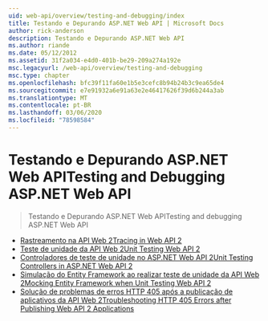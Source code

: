 ```yaml
---
uid: web-api/overview/testing-and-debugging/index
title: Testando e Depurando ASP.NET Web API | Microsoft Docs
author: rick-anderson
description: Testando e Depurando ASP.NET Web API
ms.author: riande
ms.date: 05/12/2012
ms.assetid: 31f2a034-e4d0-401b-be29-209a274a192e
msc.legacyurl: /web-api/overview/testing-and-debugging
msc.type: chapter
ms.openlocfilehash: bfc39f11fa60e1b5e3cefc8b94b24b3c9ea65de4
ms.sourcegitcommit: e7e91932a6e91a63e2e46417626f39d6b244a3ab
ms.translationtype: MT
ms.contentlocale: pt-BR
ms.lasthandoff: 03/06/2020
ms.locfileid: "78598584"
---
```

# <a name="testing-and-debugging-aspnet-web-api"></a><span data-ttu-id="a3c98-103">Testando e Depurando ASP.NET Web API</span><span class="sxs-lookup"><span data-stu-id="a3c98-103">Testing and Debugging ASP.NET Web API</span></span>

> <span data-ttu-id="a3c98-104">Testando e Depurando ASP.NET Web API</span><span class="sxs-lookup"><span data-stu-id="a3c98-104">Testing and debugging ASP.NET Web API</span></span>

- [<span data-ttu-id="a3c98-105">Rastreamento na API Web 2</span><span class="sxs-lookup"><span data-stu-id="a3c98-105">Tracing in Web API 2</span></span>](tracing-in-aspnet-web-api.md)
- [<span data-ttu-id="a3c98-106">Teste de unidade da API Web 2</span><span class="sxs-lookup"><span data-stu-id="a3c98-106">Unit Testing Web API 2</span></span>](unit-testing-with-aspnet-web-api.md)
- [<span data-ttu-id="a3c98-107">Controladores de teste de unidade no ASP.NET Web API 2</span><span class="sxs-lookup"><span data-stu-id="a3c98-107">Unit Testing Controllers in ASP.NET Web API 2</span></span>](unit-testing-controllers-in-web-api.md)
- [<span data-ttu-id="a3c98-108">Simulação do Entity Framework ao realizar teste de unidade da API Web 2</span><span class="sxs-lookup"><span data-stu-id="a3c98-108">Mocking Entity Framework when Unit Testing Web API 2</span></span>](mocking-entity-framework-when-unit-testing-aspnet-web-api-2.md)
- [<span data-ttu-id="a3c98-109">Solução de problemas de erros HTTP 405 após a publicação de aplicativos da API Web 2</span><span class="sxs-lookup"><span data-stu-id="a3c98-109">Troubleshooting HTTP 405 Errors after Publishing Web API 2 Applications</span></span>](troubleshooting-http-405-errors-after-publishing-web-api-applications.md)
